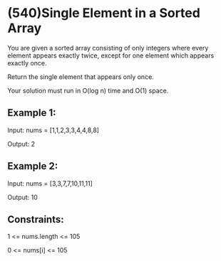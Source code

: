 # (540)Single Element in a Sorted Array

You are given a sorted array consisting of only integers where every element appears exactly twice, except for one element which appears exactly once.

Return the single element that appears only once.

Your solution must run in O(log n) time and O(1) space.

## Example 1:

Input: nums = [1,1,2,3,3,4,4,8,8]

Output: 2

## Example 2:

Input: nums = [3,3,7,7,10,11,11]

Output: 10
 

## Constraints:

1 <= nums.length <= 105

0 <= nums[i] <= 105
